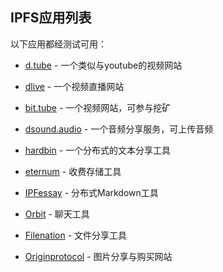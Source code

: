 ## IPFS应用列表



以下应用都经测试可用：

* [d.tube](https://d.tube/) - 一个类似与youtube的视频网站

* [dlive](https://dlive.io) - 一个视频直播网站

* [bit.tube](https://bit.tube) - 一个视频网站，可参与挖矿

* [dsound.audio](https://dsound.audio) - 一个音频分享服务，可上传音频

* [hardbin](https://hardbin.com) - 一个分布式的文本分享工具

* [eternum](https://www.eternum.io) - 收费存储工具

* [IPFessay](https://www.eternum.io/ipfs/QmRWeczoWjVoZSY4cvTAp6YaGJSwYJSWvANHXaHiNVd8to/) - 分布式Markdown工具

* [Orbit](https://orbit.chat) - 聊天工具

* [Filenation](https://filenation.io/) - 文件分享工具

* [Originprotocol](demo.originprotocol.com) - 图片分享与购买网站
